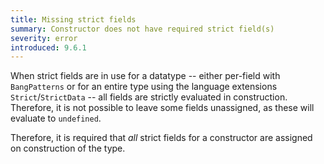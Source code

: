 ```yaml
---
title: Missing strict fields
summary: Constructor does not have required strict field(s)
severity: error
introduced: 9.6.1
---
```


When strict fields are in use for a datatype -- either per-field with `BangPatterns` or for an entire type using the language extensions `Strict`/`StrictData` -- all fields are strictly evaluated in construction. Therefore, it is not possible to leave some fields unassigned, as these will evaluate to `undefined`.

Therefore, it is required that *all* strict fields for a constructor are assigned on construction of the type.